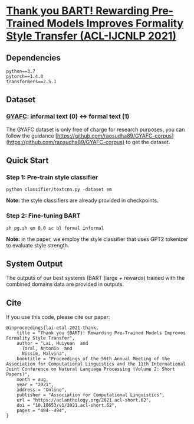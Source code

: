 
# [Thank you BART! Rewarding Pre-Trained Models Improves Formality Style Transfer (ACL-IJCNLP 2021)](https://arxiv.org/abs/2105.06947)

## Dependencies
```
python==3.7
pytorch==1.4.0
transformers==2.5.1
```

## Dataset
### [GYAFC](https://github.com/raosudha89/GYAFC-corpus): informal text (0) <-> formal text (1)
The GYAFC dataset is only free of charge for research purposes, you can follow the guidance [https://github.com/raosudha89/GYAFC-corpus](https://github.com/raosudha89/GYAFC-corpus) to get the dataset.

## Quick Start
### Step 1: Pre-train style classifier
```
python classifier/textcnn.py -dataset em
```
**Note:** the style classifiers are already provided in checkpoints.

### Step 2: Fine-tuning BART
```
sh pg.sh em 0.0 sc bl formal informal
```
**Note:** in the paper, we employ the style classifier that uses GPT2 tokenizer to evaluate style strength.

## System Output
The outputs of our best systems (BART (large + rewards) trained with the combined domains data are provided in outputs.

## Cite
If you use this code, please cite our paper:
```
@inproceedings{lai-etal-2021-thank,
    title = "Thank you {BART}! Rewarding Pre-Trained Models Improves Formality Style Transfer",
    author = "Lai, Huiyuan  and
      Toral, Antonio  and
      Nissim, Malvina",
    booktitle = "Proceedings of the 59th Annual Meeting of the Association for Computational Linguistics and the 11th International Joint Conference on Natural Language Processing (Volume 2: Short Papers)",
    month = aug,
    year = "2021",
    address = "Online",
    publisher = "Association for Computational Linguistics",
    url = "https://aclanthology.org/2021.acl-short.62",
    doi = "10.18653/v1/2021.acl-short.62",
    pages = "484--494",
}
```
